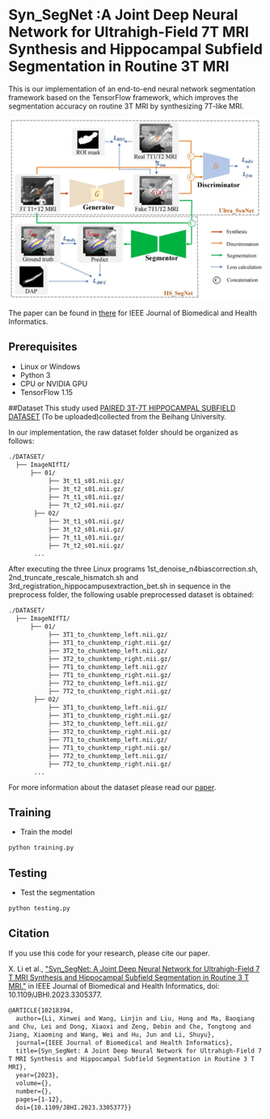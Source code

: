 # Syn_SegNet :A Joint Deep Neural Network for Ultrahigh-Field 7T MRI Synthesis and Hippocampal Subfield Segmentation in Routine 3T MRI


This is our implementation of an end-to-end neural network segmentation framework based on the TensorFlow framework, which improves the segmentation accuracy on routine 3T MRI by synthesizing 7T-like MRI.

<img src='imgs/Figure1.jpg' width=550>

The paper can be found in [there](https://ieeexplore.ieee.org/abstract/document/10218394/algorithms#algorithms) for IEEE Journal of Biomedical and Health Informatics.



## Prerequisites
- Linux or Windows
- Python 3
- CPU or NVIDIA GPU
- TensorFlow 1.15


##Dataset
This study used [PAIRED 3T-7T HIPPOCAMPAL SUBFIELD DATASET](https://ieee-dataport.org/documents/paired-3t-7t-hippocampal-subfield-dataset) (To be uploaded)collected from the Beihang University.

In our implementation, the raw dataset folder should be organized as follows:
```
./DATASET/
  ├── ImageNIfTI/
      ├── 01/
           ├── 3t_t1_s01.nii.gz/
           ├── 3t_t2_s01.nii.gz/
           ├── 7t_t1_s01.nii.gz/
           ├── 7t_t2_s01.nii.gz/
       ├── 02/
           ├── 3t_t1_s01.nii.gz/
           ├── 3t_t2_s01.nii.gz/
           ├── 7t_t1_s01.nii.gz/
           ├── 7t_t2_s01.nii.gz/
       ...
 ```
After executing the three Linux programs 1st_denoise_n4biascorrection.sh, 2nd_truncate_rescale_hismatch.sh and 3rd_registration_hippocampusextraction_bet.sh in sequence in the preprocess folder, the following usable preprocessed dataset is obtained:
```
./DATASET/
  ├── ImageNIfTI/
      ├── 01/
           ├── 3T1_to_chunktemp_left.nii.gz/
           ├── 3T1_to_chunktemp_right.nii.gz/
           ├── 3T2_to_chunktemp_left.nii.gz/
           ├── 3T2_to_chunktemp_right.nii.gz/
           ├── 7T1_to_chunktemp_left.nii.gz/
           ├── 7T1_to_chunktemp_right.nii.gz/
           ├── 7T2_to_chunktemp_left.nii.gz/
           ├── 7T2_to_chunktemp_right.nii.gz/
       ├── 02/
           ├── 3T1_to_chunktemp_left.nii.gz/
           ├── 3T1_to_chunktemp_right.nii.gz/
           ├── 3T2_to_chunktemp_left.nii.gz/
           ├── 3T2_to_chunktemp_right.nii.gz/
           ├── 7T1_to_chunktemp_left.nii.gz/
           ├── 7T1_to_chunktemp_right.nii.gz/
           ├── 7T2_to_chunktemp_left.nii.gz/
           ├── 7T2_to_chunktemp_right.nii.gz/
       ...
 ```


For more information about the dataset please read our [paper](https://ieeexplore.ieee.org/abstract/document/10218394/algorithms#algorithms).

## Training
- Train the model
```bash
python training.py 
```

## Testing
- Test the segmentation
```bash
python testing.py
```





## Citation
If you use this code for your research, please cite our paper.

X. Li et al., ["Syn_SegNet: A Joint Deep Neural Network for Ultrahigh-Field 7 T MRI Synthesis and Hippocampal Subfield Segmentation in Routine 3 T MRI."](https://ieeexplore.ieee.org/abstract/document/10218394/algorithms#algorithms) in IEEE Journal of Biomedical and Health Informatics, doi: 10.1109/JBHI.2023.3305377.


```
@ARTICLE{10218394,
  author={Li, Xinwei and Wang, Linjin and Liu, Hong and Ma, Baoqiang and Chu, Lei and Dong, Xiaoxi and Zeng, Debin and Che, Tongtong and Jiang, Xiaoming and Wang, Wei and Hu, Jun and Li, Shuyu},
  journal={IEEE Journal of Biomedical and Health Informatics}, 
  title={Syn_SegNet: A Joint Deep Neural Network for Ultrahigh-Field 7 T MRI Synthesis and Hippocampal Subfield Segmentation in Routine 3 T MRI}, 
  year={2023},
  volume={},
  number={},
  pages={1-12},
  doi={10.1109/JBHI.2023.3305377}}
```



